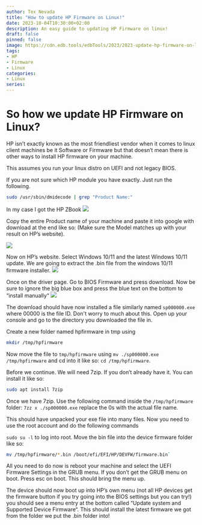 ```yaml
---
author: Tex Nevada
title: "How to update HP Firmware on Linux!"
date: 2023-10-04T10:30:00+02:00
description: An easy guide to updating HP Firmware on linux!
draft: false
pinned: false
image: https://cdn.edb.tools/edbTools/2023/2023-update-hp-firmware-on-linux/hp-logo.png
tags:
- HP
- Firmware
- Linux
categories:
- Linux
series:
---
```


# So how we update HP Firmware on Linux?

HP isn’t exactly known as the most friendliest vendor when it comes to linux client machines be it Software or Firmware but that doesn’t mean there is other ways to install HP firmware on your machine.

This assumes you run your linux distro on UEFI and not legacy BIOS.

If you are not sure which HP module you have exactly. Just run the following. 
```bash
sudo /usr/sbin/dmidecode | grep "Product Name:"
```

In my case I got the HP ZBook
![](https://cdn.edb.tools/edbTools/2023/2023-update-hp-firmware-on-linux/product-name.png)

Copy the entire Product name of your machine and paste it into google with download at the end like so: (Make sure the Model matches up with your result on HP’s website).

![](https://cdn.edb.tools/edbTools/2023/2023-update-hp-firmware-on-linux/Pasted%20image%2020231004093333.png)

Now on HP’s website. Select Windows 10/11 and the latest Windows 10/11 update. We are going to extract the .bin file from the windows 10/11 firmware installer.
![](https://cdn.edb.tools/edbTools/2023/2023-update-hp-firmware-on-linux/Pasted%20image%2020231004093436.png)

Once on the driver page. Go to BIOS Firmware and press download.
Now be sure to ignore the big blue box and press the blue text on the bottom to “install manually“
![](https://cdn.edb.tools/edbTools/2023/2023-update-hp-firmware-on-linux/Pasted%20image%2020231004093609.png)

The download should have now installed a file similarly named `sp000000.exe` where 00000 is the file ID. Don't worry to much about this. Open up your console and go to the directory you downloaded the file in.

Create a new folder named hpfirmware in tmp using 
```bash
mkdir /tmp/hpfirmware
```
 Now move the file to `tmp/hpfirmware` using `mv ./sp000000.exe /tmp/hpfirmware` and cd into it like so: `cd /tmp/hpfirmware`.

Before we continue. We will need 7zip. If you don’t already have it. You can install it like so: 
```bash
sudo apt install 7zip
```


Once we have 7zip. Use the following command inside the `/tmp/hpfirmware` folder: 
`7zz x ./sp000000.exe` replace the 0s with the actual file name.

This should have unpacked your exe file into many files. Now you need to use the root account and do the following commands

`sudo su -l` to log into root. Move the bin file into the device firmware folder like so: 
```bash
mv /tmp/hpfirmware/*.bin /boot/efi/EFI/HP/DEVFW/firmware.bin`
```


All you need to do now is reboot your machine and select the UEFI Firmware Settings in the GRUB menu. If you don’t get the GRUB menu on boot. Press esc on boot. This should bring the menu up.

The device should now boot up into HP’s own menu (not all HP devices get the firmware button if you try going into the BIOS settings but you can try!) you should see a menu entry at the bottom called “Update system and Supported Device Firmware“. This should install the latest firmware we got from the folder we put the .bin folder into!